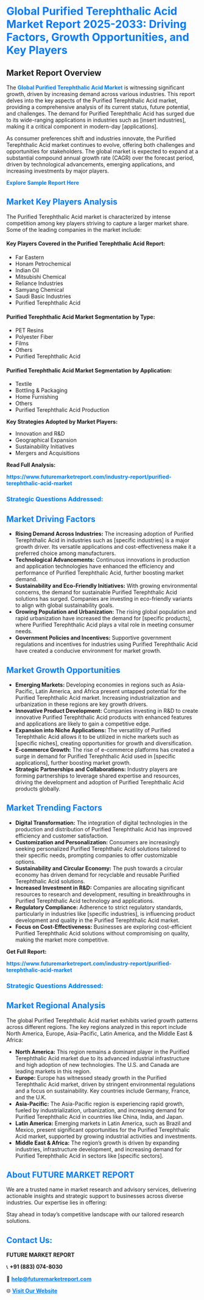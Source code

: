 <h1 style="color: #007BFF;">Global Purified Terephthalic Acid Market Report 2025-2033: Driving Factors, Growth Opportunities, and Key Players</h1>

<section id="overview">
<h2>Market Report Overview</h2>
<p>The <a href="https://www.futuremarketreport.com/industry-report/purified-terephthalic-acid-market" style="color: #007BFF; text-decoration: none;"><strong>Global Purified Terephthalic Acid Market</strong></a> is witnessing significant growth, driven by increasing demand across various industries. This report delves into the key aspects of the Purified Terephthalic Acid market, providing a comprehensive analysis of its current status, future potential, and challenges. The demand for Purified Terephthalic Acid has surged due to its wide-ranging applications in industries such as [insert industries], making it a critical component in modern-day [applications].</p>
<p>As consumer preferences shift and industries innovate, the Purified Terephthalic Acid market continues to evolve, offering both challenges and opportunities for stakeholders. The global market is expected to expand at a substantial compound annual growth rate (CAGR) over the forecast period, driven by technological advancements, emerging applications, and increasing investments by major players.</p>
</section>

<section id="overview">
<p><a href="https://www.futuremarketreport.com/request-sample/reportId=110629" style="color: #007BFF; text-decoration: none;"><strong>Explore Sample Report Here</strong></a></p>
</section>

<section id="key-players">
<h2 style="color: #007BFF;">Market Key Players Analysis</h2>
<p>The Purified Terephthalic Acid market is characterized by intense competition among key players striving to capture a larger market share. Some of the leading companies in the market include:</p>
<h4>Key Players Covered in the Purified Terephthalic Acid Report:</h4>
<ul><li>Far Eastern</li><li>Honam Petrochemical</li><li>Indian Oil</li><li>Mitsubishi Chemical</li><li>Reliance Industries</li><li>Samyang Chemical</li><li>Saudi Basic Industries</li><li>Purified Terephthalic Acid</li></ul>
<h4>Purified Terephthalic Acid Market Segmentation by Type:</h4>
<ul><li>PET Resins</li><li>Polyester Fiber</li><li>Films</li><li>Others</li><li>Purified Terephthalic Acid</li></ul>

<h4>Purified Terephthalic Acid Market Segmentation by Application:</h4>
<ul><li>Textile</li><li>Bottling &amp; Packaging</li><li>Home Furnishing</li><li>Others</li><li>Purified Terephthalic Acid Production</li></ul>
<p><strong>Key Strategies Adopted by Market Players:</strong></p>
<ul>
<li>Innovation and R&D</li>
<li>Geographical Expansion</li>
<li>Sustainability Initiatives</li>
<li>Mergers and Acquisitions</li>
</ul>
</section>

<section>
<p><strong>Read Full Analysis: </strong></p><a href="https://www.futuremarketreport.com/industry-report/purified-terephthalic-acid-market" style="color: #007BFF; text-decoration: none;"><strong>https://www.futuremarketreport.com/industry-report/purified-terephthalic-acid-market</strong></a>
<h3 style="color: #007BFF;">Strategic Questions Addressed:</h3>
</section>

<section id="driving-factors">
<h2 style="color: #007BFF;">Market Driving Factors</h2>
<ul>
<li><strong>Rising Demand Across Industries:</strong> The increasing adoption of Purified Terephthalic Acid in industries such as [specific industries] is a major growth driver. Its versatile applications and cost-effectiveness make it a preferred choice among manufacturers.</li>
<li><strong>Technological Advancements:</strong> Continuous innovations in production and application technologies have enhanced the efficiency and performance of Purified Terephthalic Acid, further boosting market demand.</li>
<li><strong>Sustainability and Eco-Friendly Initiatives:</strong> With growing environmental concerns, the demand for sustainable Purified Terephthalic Acid solutions has surged. Companies are investing in eco-friendly variants to align with global sustainability goals.</li>
<li><strong>Growing Population and Urbanization:</strong> The rising global population and rapid urbanization have increased the demand for [specific products], where Purified Terephthalic Acid plays a vital role in meeting consumer needs.</li>
<li><strong>Government Policies and Incentives:</strong> Supportive government regulations and incentives for industries using Purified Terephthalic Acid have created a conducive environment for market growth.</li>
</ul>
</section>

<section id="growth-opportunities">
<h2 style="color: #007BFF;">Market Growth Opportunities</h2>
<ul>
<li><strong>Emerging Markets:</strong> Developing economies in regions such as Asia-Pacific, Latin America, and Africa present untapped potential for the Purified Terephthalic Acid market. Increasing industrialization and urbanization in these regions are key growth drivers.</li>
<li><strong>Innovative Product Development:</strong> Companies investing in R&D to create innovative Purified Terephthalic Acid products with enhanced features and applications are likely to gain a competitive edge.</li>
<li><strong>Expansion into Niche Applications:</strong> The versatility of Purified Terephthalic Acid allows it to be utilized in niche markets such as [specific niches], creating opportunities for growth and diversification.</li>
<li><strong>E-commerce Growth:</strong> The rise of e-commerce platforms has created a surge in demand for Purified Terephthalic Acid used in [specific applications], further boosting market growth.</li>
<li><strong>Strategic Partnerships and Collaborations:</strong> Industry players are forming partnerships to leverage shared expertise and resources, driving the development and adoption of Purified Terephthalic Acid products globally.</li>
</ul>
</section>

<section id="trending-factors">
<h2 style="color: #007BFF;">Market Trending Factors</h2>
<ul>
<li><strong>Digital Transformation:</strong> The integration of digital technologies in the production and distribution of Purified Terephthalic Acid has improved efficiency and customer satisfaction.</li>
<li><strong>Customization and Personalization:</strong> Consumers are increasingly seeking personalized Purified Terephthalic Acid solutions tailored to their specific needs, prompting companies to offer customizable options.</li>
<li><strong>Sustainability and Circular Economy:</strong> The push towards a circular economy has driven demand for recyclable and reusable Purified Terephthalic Acid solutions.</li>
<li><strong>Increased Investment in R&D:</strong> Companies are allocating significant resources to research and development, resulting in breakthroughs in Purified Terephthalic Acid technology and applications.</li>
<li><strong>Regulatory Compliance:</strong> Adherence to strict regulatory standards, particularly in industries like [specific industries], is influencing product development and quality in the Purified Terephthalic Acid market.</li>
<li><strong>Focus on Cost-Effectiveness:</strong> Businesses are exploring cost-efficient Purified Terephthalic Acid solutions without compromising on quality, making the market more competitive.</li>
</ul>
</section>

<section>
<p><strong>Get Full Report: </strong></p><a href="https://www.futuremarketreport.com/industry-report/purified-terephthalic-acid-market" style="color: #007BFF; text-decoration: none;"><strong>https://www.futuremarketreport.com/industry-report/purified-terephthalic-acid-market</strong></a>
<h3 style="color: #007BFF;">Strategic Questions Addressed:</h3>
</section>


<section id="regional-analysis">
<h2 style="color: #007BFF;">Market Regional Analysis</h2>
<p>The global Purified Terephthalic Acid market exhibits varied growth patterns across different regions. The key regions analyzed in this report include North America, Europe, Asia-Pacific, Latin America, and the Middle East & Africa:</p>
<ul>
<li><strong>North America:</strong> This region remains a dominant player in the Purified Terephthalic Acid market due to its advanced industrial infrastructure and high adoption of new technologies. The U.S. and Canada are leading markets in this region.</li>
<li><strong>Europe:</strong> Europe has witnessed steady growth in the Purified Terephthalic Acid market, driven by stringent environmental regulations and a focus on sustainability. Key countries include Germany, France, and the U.K.</li>
<li><strong>Asia-Pacific:</strong> The Asia-Pacific region is experiencing rapid growth, fueled by industrialization, urbanization, and increasing demand for Purified Terephthalic Acid in countries like China, India, and Japan.</li>
<li><strong>Latin America:</strong> Emerging markets in Latin America, such as Brazil and Mexico, present significant opportunities for the Purified Terephthalic Acid market, supported by growing industrial activities and investments.</li>
<li><strong>Middle East & Africa:</strong> The region’s growth is driven by expanding industries, infrastructure development, and increasing demand for Purified Terephthalic Acid in sectors like [specific sectors].</li>
</ul>
</section>

<footer>
<h2 style="color: #007BFF;">About FUTURE MARKET REPORT</h2>
<p>We are a trusted name in market research and advisory services, delivering actionable insights and strategic support to businesses across diverse industries. Our expertise lies in offering:</p>

<p>Stay ahead in today’s competitive landscape with our tailored research solutions.</p>

<h2 style="color: #007BFF;">Contact Us:</h2>
<p><strong>FUTURE MARKET REPORT</strong></p>
<p>📞 <strong>+91 (883) 074-8030</strong></p>
<p>📧 <strong><a href="mailto:help@futuremarketreport.com" style="color: #007BFF;">help@futuremarketreport.com</a></strong></p>
<p>🌐 <strong><a href="https://www.futuremarketreport.com/" style="color: #007BFF;">Visit Our Website</a></strong></p>
</footer>